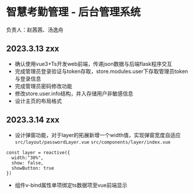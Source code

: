 # 智慧考勤管理 - 后台管理系统
负责人：赵茜茜、汤逸舟
## 2023.3.13 zxx
* 确认使用vue3+Ts开发web前端，传递json数据与后端flask程序交互
* 完成管理员登录验证与token存取，store.modules.user下存取管理员token与登录信息
* 完成管理员密码修改功能
* 修改store.user.info结构，并入存储用户非敏感信息
* 设计主页的布局格式
## 2023.3.14 zxx
* 设计弹窗功能，对于layer的拓展新增一个width值，实现弹窗宽度自适应  
  `src/layout/passwordLayer.vue` `src/components/layer/index.vue`
``` 
const layer = reactive({
  width:"30%",
  show: false,
  showButton: true
})
```
* 组件v-bind属性单项绑定ts数据项至vue前端显示 
